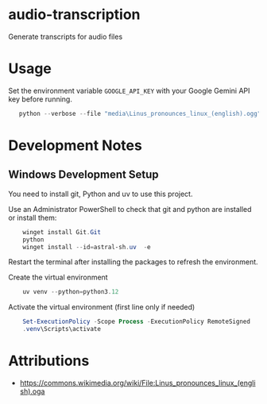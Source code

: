 # audio-transcription

Generate transcripts for audio files

# Usage

Set the environment variable `GOOGLE_API_KEY` with your Google Gemini API key before running.

```powershell
   python --verbose --file "media\Linus_pronounces_linux_(english).ogg"
```

# Development Notes

## Windows Development Setup

You need to install git, Python and uv to use this project.

Use an Administrator PowerShell to check that git and python are installed or install them:

```powershell
    winget install Git.Git
    python
    winget install --id=astral-sh.uv  -e
```

Restart the terminal after installing the packages to refresh the environment.

Create the virtual environment

```powershell
    uv venv --python=python3.12
```

Activate the virtual environment (first line only if needed)

```powershell
    Set-ExecutionPolicy -Scope Process -ExecutionPolicy RemoteSigned
    .venv\Scripts\activate
```

# Attributions

- <https://commons.wikimedia.org/wiki/File:Linus_pronounces_linux_(english).oga>

